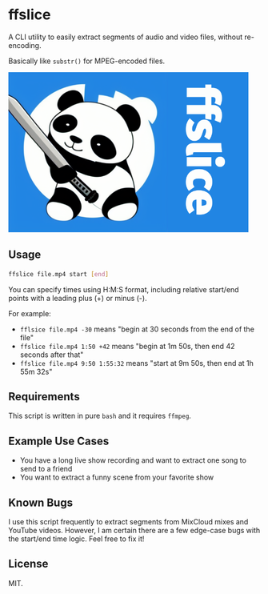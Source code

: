 # ffslice

A CLI utility to easily extract segments of audio and video files, without
re-encoding.

Basically like `substr()` for MPEG-encoded files.

<img src="https://raw.githubusercontent.com/jchook/ffslice/main/assets/ffslice.png" width="480" />


## Usage

```sh
ffslice file.mp4 start [end]
```

You can specify times using H:M:S format, including relative start/end points
with a leading plus (+) or  minus (-).

For example:

+ `fflsice file.mp4 -30` means "begin at 30 seconds from the end of the file"
+ `ffslice file.mp4 1:50 +42` means "begin at 1m 50s, then end 42 seconds after that"
+ `ffslice file.mp4 9:50 1:55:32` means "start at 9m 50s, then end at 1h 55m 32s"

## Requirements

This script is written in pure `bash` and it requires `ffmpeg`.

## Example Use Cases

- You have a long live show recording and want to extract one song to send to a friend
- You want to extract a funny scene from your favorite show

## Known Bugs

I use this script frequently to extract segments from MixCloud mixes and YouTube
videos. However, I am certain there are a few edge-case bugs with the start/end
time logic. Feel free to fix it!

## License

MIT.
